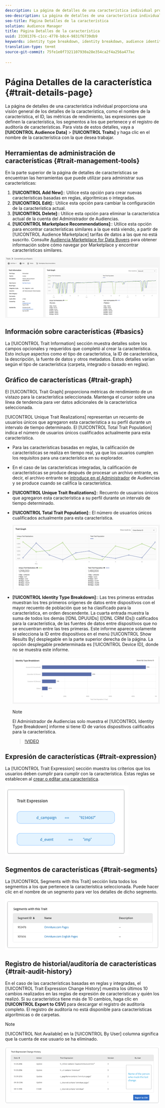 ```yaml
---
description: La página de detalles de una característica individual proporciona información general sobre el nombre de la característica, el ID, las métricas de rendimiento, las expresiones que definen la característica, los segmentos a los que pertenece y el registro de auditoría de características. Para ver estos detalles, vaya a Datos de Audiencia > Características y haga clic en el nombre de la característica con la que desee trabajar.
seo-description: La página de detalles de una característica individual proporciona información general sobre el nombre de la característica, el ID, las métricas de rendimiento, las expresiones que definen la característica, los segmentos a los que pertenece y el registro de auditoría de características. Para ver estos detalles, vaya a Datos de Audiencia > Características y haga clic en el nombre de la característica con la que desee trabajar.
seo-title: Página Detalles de la característica
solution: Audience Manager
title: Página Detalles de la característica
uuid: 23301376-c1cc-4778-b8c4-9831f6739db9
keywords: identity type breakdown, identity breakdown, audience identity reporting
translation-type: tm+mt
source-git-commit: 75fe1e0f7321107930a28e354ca2f4a256a477ac

---
```



# Página Detalles de la característica {#trait-details-page}

La página de detalles de una característica individual proporciona una visión general de los detalles de la característica, como el nombre de la característica, el ID, las métricas de rendimiento, las expresiones que definen la característica, los segmentos a los que pertenece y el registro de auditoría de características. Para vista de estos detalles, vaya a **[!UICONTROL Audience Data]** > **[!UICONTROL Traits]** y haga clic en el nombre de la característica con la que desea trabajar.

## Herramientas de administración de características {#trait-management-tools}

En la parte superior de la página de detalles de características se encuentran las herramientas que puede utilizar para administrar sus características:

1. **[!UICONTROL Add New]**:: Utilice esta opción para crear nuevas características basadas en reglas, algorítmicas o integradas.
2. **[!UICONTROL Edit]**:: Utilice esta opción para cambiar la configuración de la característica actual.
3. **[!UICONTROL Delete]**:: Utilice esta opción para eliminar la característica actual de la cuenta del Administrador de Audiencias.
4. **[!UICONTROL Marketplace Recommendations]**:: Utilice esta opción para encontrar características similares a la que está viendo, a partir de [!UICONTROL Audience Marketplace] tarifas de datos a las que no está suscrito. Consulte [Audiencia Marketplace for Data Buyers](../audience-marketplace/marketplace-data-buyers/marketplace-data-buyers.md) para obtener información sobre cómo navegar por Marketplace y encontrar características similares.

![basic-trait-information](assets/basic-trait-information.png)

## Información sobre características {#basics}

La [!UICONTROL Trait Information] sección muestra detalles sobre los campos opcionales y requeridos que completó al crear la característica. Esto incluye aspectos como el tipo de característica, la ID de característica, la descripción, la fuente de datos y otros metadatos. Estos detalles varían según el tipo de característica (carpeta, integrado o basado en reglas).

## Gráfico de características {#trait-graph}

El [!UICONTROL Trait Graph] proporciona métricas de rendimiento de un vistazo para la característica seleccionada. Mantenga el cursor sobre una línea de tendencia para ver datos adicionales de la característica seleccionada.

[!UICONTROL Unique Trait Realizations] representan un recuento de usuarios únicos que agregaron esta característica a su perfil durante un intervalo de tiempo determinado. El [!UICONTROL Total Trait Population] indica el número de usuarios únicos cualificados actualmente para esta característica.

* Para las características basadas en reglas, la calificación de características se realiza en tiempo real, ya que los usuarios cumplen los requisitos para una característica en su explorador.
* En el caso de las características integradas, la calificación de características se produce después de procesar un archivo entrante, es decir, el archivo entrante se [introduce en el Administrador](../../faq/faq-inbound-data-ingestion.md) de Audiencias y se produce cuando se califica la característica.
* **[!UICONTROL Unique Trait Realizations]**:: Recuento de usuarios únicos que agregaron esta característica a su perfil durante un intervalo de tiempo determinado.
* **[!UICONTROL Total Trait Population]**:: El número de usuarios únicos cualificados actualmente para esta característica.

   ![gráfico de características](assets/trait-summary.png)

* **[!UICONTROL Identity Type Breakdown]**:: Las tres primeras entradas muestran los tres primeros orígenes de datos entre dispositivos con el mayor recuento de población que se ha clasificado para la característica, en orden descendente. La cuarta entrada muestra la suma de todos los demás [!DNL DPUUIDs] ([!DNL CRM IDs]) calificados para la característica, de las fuentes de datos entre dispositivos que no se encuentran entre las tres primeras. Este informe aparece solamente si selecciona la ID entre dispositivos en el menú [!UICONTROL Show Results By] desplegable en la parte superior derecha de la página. La opción desplegable predeterminada es [!UICONTROL Device ID], donde no se muestra este informe.

   ![gráfico de características](assets/trait-identity.png)

   >[!NOTE]
   >
   >El Administrador de Audiencias solo muestra el [!UICONTROL Identity Type Breakdown] informe si tiene ID de varios dispositivos calificados para la característica.

   >[!VIDEO](https://video.tv.adobe.com/v/27977/)

## Expresión de características {#trait-expression}

La [!UICONTROL Trait Expression] sección muestra los criterios que los usuarios deben cumplir para cumplir con la característica. Estas reglas se establecen al [crear o editar una característica](../../features/traits/about-trait-builder.md).

![](assets/traitExpression.png)

## Segmentos de características {#trait-segments}

La [!UICONTROL Segments with this Trait] sección lista todos los segmentos a los que pertenece la característica seleccionada. Puede hacer clic en el nombre de un segmento para ver los detalles de dicho segmento.

![](assets/traitSegments.png)

## Registro de historial/auditoría de características {#trait-audit-history}

En el caso de las características basadas en reglas y integradas, el [!UICONTROL Trait Expression Change History] muestra los últimos 10 cambios realizados en las reglas de expresión de características y quién los realizó. Si su característica tiene más de 10 cambios, haga clic en **[!UICONTROL Export to CSV]** para descargar el registro de auditoría completo. El registro de auditoría no está disponible para características algorítmicas o de carpetas.

>[!NOTE]
>
>[!UICONTROL Not Available] en la [!UICONTROL By User] columna significa que la cuenta de ese usuario se ha eliminado.

![](assets/traitHistory.png)
